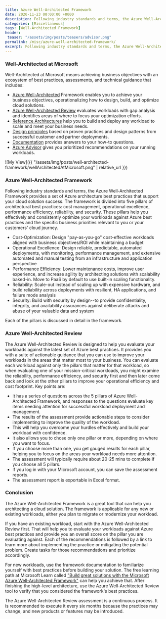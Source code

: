 ```yaml
---
title: Azure Well-Architected Framework
date: 2020-11-23 00:00:00 +0000
description: Following industry standards and terms, the Azure Well-Architected Framework provides a set of Azure architecture best practices that support your cloud solution success.
categories: [Miscellaneous]
tags: [Well-Architected Framework]
header:
 teaser: "/assets/img/posts/teasers/advisor.png"
permalink: /misc/azure-well-architected-framework/
excerpt: Following industry standards and terms, the Azure Well-Architected Framework provides a set of Azure architecture best practices that support your cloud solution success. The five pillars help you effectively and consistently optimize your workloads against Azure best practices and the specific business priorities relevant to you or your customers' cloud journey.
---
```

### Well-Architected at Microsoft
Well-Architected at Microsoft means achieving business objectives with an ecosystem of best practices, assessments, and technical guidance that includes:
* [Azure Well-Architected](https://docs.microsoft.com/en-us/azure/architecture/framework/) Framework enables you to achieve your business objectives, operationalizing how to design, build, and optimize cloud solutions.
* [Azure Well-Architected Review](https://docs.microsoft.com/en-us/assessments/?id=azure-architecture-review&mode=pre-assessment) evaluates workloads with gap analysis and identifies areas of where to focus your optimization efforts.
* [Reference Architectures](https://docs.microsoft.com/en-us/azure/architecture/browse) help you to build and deploy any workload to scale and meet your business needs.
* [Design principles](https://docs.microsoft.com/en-us/azure/architecture/guide/design-principles/) based on proven practices and design patterns from successful customer and partner deployments.
* [Documentation](https://docs.microsoft.com/en-us/azure/?product=featured) provides answers to your how-to questions.
* [Azure Advisor](https://docs.microsoft.com/en-us/azure/advisor/) gives you prioritized recommendations on your running workloads.

![My View]({{ "/assets/img/posts/well-architected-framework/wellArchitectedAtMicrosoft.png" | relative_url }})
### Azure Well-Architected Framework
Following industry standards and terms, the Azure Well-Architected Framework provides a set of Azure architecture best practices that support your cloud solution success. The framework is divided into five pillars of architectural best practices: cost management, operational excellence, performance efficiency, reliability, and security. These pillars help you effectively and consistently optimize your workloads against Azure best practices and the specific business priorities relevant to you or your customers' cloud journey.

* Cost-Optimization: Design "pay-as-you-go" cost-effective workloads aligned with business objectives/ROI while maintaining a budget
* Operational Excellence: Design reliable, predictable, automated deployments, with monitoring, performance management, and extensive automated and manual testing from an infrastructure and application perspective
* Performance Efficiency: Lower maintenance costs, improve user experience, and increase agility by architecting solutions with scalability baked-in. Move to PaaS by default to use built-in scaling functionality.
* Reliability: Scale-out instead of scaling up with expensive hardware, and build reliability across deployments with resilient, HA applications, and failure mode analysis
* Security: Build with security by design--to provide confidentiality, integrity, and availability assurances against deliberate attacks and abuse of your valuable data and system

Each of the pillars is discussed in detail in the framework. 

### Azure Well-Architected Review
The Azure Well-Architected Review is designed to help you evaluate your workloads against the latest set of Azure best practices. It provides you with a suite of actionable guidance that you can use to improve your workloads in the areas that matter most to your business. You can evaluate each workload against only the pillars that matter for that workload, so when evaluating one of your mission-critical workloads, you might examine the reliability, performance efficiency, and security first and then later come back and look at the other pillars to improve your operational efficiency and cost footprint. Key points are:

* It has a series of questions across the 5 pillars of Azure Well-Architected Framework, and responses to the questions evaluate key items needing attention for successful workload deployment and management.
* The results of the assessment provide actionable steps to consider implementing to improve the quality of the workload.
* This will help you overcome your hurdles effectively and build your workload with confidence.
* It also allows you to chose only one pillar or more, depending on where you want to focus.
* If you choose more than one, you get gauged results for each pillar, helping you to focus on the areas your workload needs more attention.
* The assessment will typically require about 20-25 mins to complete if you choose all 5 pillars.
* If you log in with your Microsoft account, you can save the assessment reports.
* The assessment report is exportable in Excel format.

### Conclusion
The Azure Well-Architected Framework is a great tool that can help you architecting a cloud solution. The framework is applicable for any new or existing workloads, either you plan to migrate or modernize your workload. 

If you have an existing workload, start with the Azure Well-Architected Review first. That will help you to evaluate your workloads against Azure best practices and provide you an overall score on the pillar you are evaluating against. Each of the recommendations is followed by a link to learn more about implementing the practice or mitigating the potential problem. Create tasks for those recommendations and prioritize accordingly. 

For new workloads, use the framework documentation to familiarize yourself with best practices before building your solution. The free learning path at Microsoft Learn called ["Build great solutions with the Microsoft Azure Well-Architected Framework"](https://docs.microsoft.com/en-us/learn/paths/azure-well-architected-framework/) can help you achieve that.  After finishing the high-level architecture, use the Azure Well-Architected Review tool to verify that you considered the framework's best practices. 

The Azure Well-Architected Review assessment is a continuous process. It is recommended to execute it every six months because the practices may change, and new products or features may be introduced.
